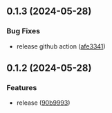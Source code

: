 ## 0.1.3 (2024-05-28)

### Bug Fixes

* release github action ([afe3341](https://github.com/gzzhanghao/git-blame-format/commit/afe3341fd331c15ecf859fb5408d559cafe6215a))

## 0.1.2 (2024-05-28)

### Features

* release ([90b9993](https://github.com/gzzhanghao/git-blame-format/commit/90b999361a4a9e9394765a4752c89888f071e8fb))
